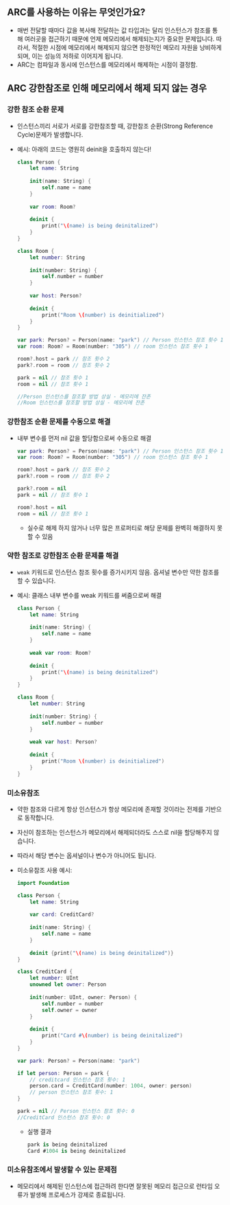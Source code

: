 ## ARC를 사용하는 이유는 무엇인가요?

- 매번 전달할 때마다 값을 복사해 전달하는 값 타입과는 달리 인스턴스가 참조를 통해 여러곳을 접근하기 때문에 언제 메모리에서 해제되는지가 중요한 문제입니다. 따라서, 적절한 시점에 메모리에서 해제되지 않으면 한정적인 메모리 자원을 낭비하게 되며, 이는 성능의 저하로 이어지게 됩니다.
- ARC는 컴파일과 동시에 인스턴스를 메모리에서 해제하는 시점이 결정함.

## ARC 강한참조로 인해 메모리에서 해제 되지 않는 경우

### 강한 참조 순환 문제

- 인스턴스끼리 서로가 서로를 강한참조할 때, 강한참조 순환(Strong Reference Cycle)문제가 발생합니다.
- 예시: 아래의 코드는 영원히 deinit을 호출하지 않는다!
    
    ```swift
    class Person {
        let name: String
        
        init(name: String) {
            self.name = name
        }
        
        var room: Room?
        
        deinit {
            print("\(name) is being deinitalized")
        }
    }
    
    class Room {
        let number: String
        
        init(number: String) {
            self.number = number
        }
        
        var host: Person?
        
        deinit {
            print("Room \(number) is deinitialized")
        }
    }
    
    var park: Person? = Person(name: "park") // Person 인스턴스 참조 횟수 1
    var room: Room? = Room(number: "305") // room 인스턴스 참조 횟수 1
    
    room?.host = park // 참조 횟수 2
    park?.room = room // 참조 횟수 2
    
    park = nil // 참조 횟수 1
    room = nil // 참조 횟수 1
    
    //Person 인스턴스를 참조할 방법 상실 - 메모리에 잔존
    //Room 인스턴스를 참조할 방법 상실 - 메모리에 잔존
    ```
    

### 강한참조 순환 문제를 수동으로 해결

- 내부 변수를 먼저 nil 값을 할당함으로써 수동으로 해결
    
    ```swift
    var park: Person? = Person(name: "park") // Person 인스턴스 참조 횟수 1
    var room: Room? = Room(number: "305") // room 인스턴스 참조 횟수 1
    
    room?.host = park // 참조 횟수 2
    park?.room = room // 참조 횟수 2
    
    park?.room = nil
    park = nil // 참조 횟수 1
    
    room?.host = nil
    room = nil // 참조 횟수 1
    ```
    
    - 실수로 해제 하지 않거나 너무 많은 프로퍼티로 해당 문제를 완벽히 해결하지 못할 수 있음

### 약한 참조로 강한참조 순환 문제를 해결

- `weak` 키워드로 인스턴스 참조 횟수를 증가시키지 않음. 옵셔널 변수만 약한 참조를 할 수 있습니다.
- 예시: 클래스 내부 변수를 weak 키워드를 써줌으로써 해결
    
    ```swift
    class Person {
        let name: String
        
        init(name: String) {
            self.name = name
        }
        
        weak var room: Room?
        
        deinit {
            print("\(name) is being deinitalized")
        }
    }
    
    class Room {
        let number: String
        
        init(number: String) {
            self.number = number
        }
        
        weak var host: Person?
        
        deinit {
            print("Room \(number) is deinitialized")
        }
    }
    ```
    

### 미소유참조

- 약한 참조와 다르게 항상 인스턴스가 항상 메모리에 존재할 것이라는 전제를 기반으로 동작합니다.
- 자신이 참조하는 인스턴스가 메모리에서 해제되더라도 스스로 nil을 할당해주지 않습니다.
- 따라서 해당 변수는 옵셔널이나 변수가 아니어도 됩니다.
- 미소유참조 사용 예시:
    
    ```swift
    import Foundation
    
    class Person {
        let name: String
        
        var card: CreditCard?
        
        init(name: String) {
            self.name = name
        }
        
        deinit {print("\(name) is being deinitalized")}
    }
    
    class CreditCard {
        let number: UInt
        unowned let owner: Person
        
        init(number: UInt, owner: Person) {
            self.number = number
            self.owner = owner
        }
        
        deinit {
            print("Card #\(number) is being deinitalized")
        }
    }
    
    var park: Person? = Person(name: "park")
    
    if let person: Person = park {
        // creditcard 인스턴스 참조 횟수: 1
        person.card = CreditCard(number: 1004, owner: person)
        // person 인스턴스 참조 횟수: 1
    }
    
    park = nil // Person 인스턴스 참조 횟수: 0
    //CreditCard 인스턴스 참조 횟수: 0
    ```
    
    - 실행 결과
        
        ```swift
        park is being deinitalized
        Card #1004 is being deinitalized
        ```
        

### 미소유참조에서 발생할 수 있는 문제점

- 메모리에서 해제된 인스턴스에 접근하려 한다면 잘못된 메모리 접근으로 런타임 오류가 발생해 프로세스가 강제로 종료됩니다.